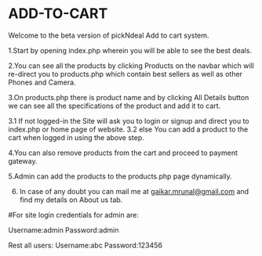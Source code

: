 # ADD-TO-CART

Welcome to the beta version of pickNdeal Add to cart system.


1.Start by opening index.php wherein you will be able to see the best deals.

2.You can see all the products by clicking Products on the navbar which will re-direct you to products.php which contain best sellers as well as other Phones and Camera.

3.On products.php there is product name and by clicking All Details button we can see all the specifications of the product and add it to cart.

  3.1 If not logged-in the Site will ask you to login or signup and direct you to index.php or home page of website.
  3.2 else You can add a product to the cart when logged in using the above step.
  
4.You can also remove products from the cart and proceed to payment gateway.

5.Admin can add the products to the products.php page dynamically.

6. In case of any doubt you can mail me at gaikar.mrunal@gmail.com and find my details on About us tab.


#For site
login credentials for admin are: 

Username:admin
Password:admin

Rest all users:
Username:abc
Password:123456






